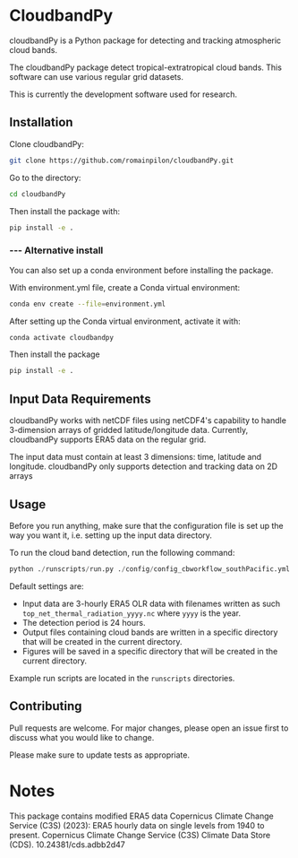 # CloudbandPy

cloudbandPy is a Python package for detecting and tracking atmospheric cloud bands.

The cloudbandPy package detect tropical-extratropical cloud bands. This software can use various regular grid datasets.

This is currently the development software used for research.

## Installation
Clone cloudbandPy:

```bash
git clone https://github.com/romainpilon/cloudbandPy.git
```

Go to the directory:
```bash
cd cloudbandPy
```

Then install the package with:
```bash
pip install -e .
```

### --- Alternative install
You can also set up a conda environment before installing the package.

With environment.yml file, create a Conda virtual environment:
```bash
conda env create --file=environment.yml
```

After setting up the Conda virtual environment, activate it with:
```bash
conda activate cloudbandpy
```

Then install the package
```bash
pip install -e .
```

## Input Data Requirements
cloudbandPy works with netCDF files using netCDF4's capability to handle 3-dimension arrays of gridded latitude/longitude data. Currently, cloudbandPy  supports ERA5 data on the regular grid.

The input data must contain at least 3 dimensions: time, latitude and longitude.
cloudbandPy only supports detection and tracking data on 2D arrays


## Usage
Before you run anything, make sure that the configuration file is set up the way you want it, i.e. setting up the input data directory.

To run the cloud band detection, run the following command:

```python
python ./runscripts/run.py ./config/config_cbworkflow_southPacific.yml
```

Default settings are:
- Input data are 3-hourly ERA5 OLR data with filenames written as such `top_net_thermal_radiation_yyyy.nc` where `yyyy` is the year.
- The detection period is 24 hours.
- Output files containing cloud bands are written in a specific directory that will be created in the current directory.
- Figures will be saved in a specific directory that will be created in the current directory.

Example run scripts are located in the `runscripts` directories.


## Contributing

Pull requests are welcome. For major changes, please open an issue first
to discuss what you would like to change.

Please make sure to update tests as appropriate.


# Notes
This package contains modified ERA5 data
Copernicus Climate Change Service (C3S) (2023): ERA5 hourly data on single levels from 1940 to present. Copernicus Climate Change Service (C3S) Climate Data Store (CDS). 10.24381/cds.adbb2d47
